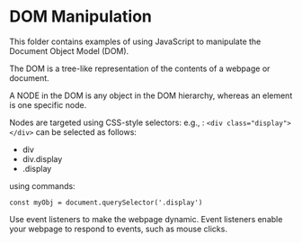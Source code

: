 # DOM Manipulation

This folder contains examples of using JavaScript to manipulate 
the Document Object Model (DOM).

The DOM is a tree-like representation of the contents of a 
webpage or document.

A NODE in the DOM is any object in the DOM hierarchy, whereas
an element is one specific node. 

Nodes are targeted using CSS-style selectors:
e.g., : `<div class="display"></div>` can be selected as follows:
- div
- div.display
- .display

using commands: 
```
const myObj = document.querySelector('.display')
```

Use event listeners to make the webpage dynamic. Event listeners
enable your webpage to respond to events, such as mouse clicks.

